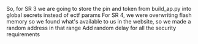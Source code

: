 So, for SR 3 we are going to store the pin and token from build_ap.py into global secrets instead of ectf params
For SR 4, we were overwriting flash memory so we found what's available to us in the website, so we made a random address in that range
Add random delay for all the security requirements